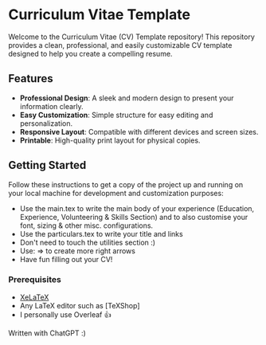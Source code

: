 # Curriculum Vitae Template

Welcome to the Curriculum Vitae (CV) Template repository! This repository provides a clean, professional, and easily customizable CV template designed to help you create a compelling resume.

## Features

- **Professional Design**: A sleek and modern design to present your information clearly.
- **Easy Customization**: Simple structure for easy editing and personalization.
- **Responsive Layout**: Compatible with different devices and screen sizes.
- **Printable**: High-quality print layout for physical copies.

## Getting Started

Follow these instructions to get a copy of the project up and running on your local machine for development and customization purposes:
- Use the main.tex to write the main body of your experience (Education, Experience, Volunteering & Skills Section) and to also customise your font, sizing & other misc. configurations.
- Use the particulars.tex to write your title and links
- Don't need to touch the utilities section :)
- Use: $\Rightarrow$ to create more right arrows
- Have fun filling out your CV!

### Prerequisites

- [XeLaTeX](https://www.latex-project.org/get/)
- Any LaTeX editor such as [TeXShop]
- I personally use Overleaf 👍

Written with ChatGPT :)
